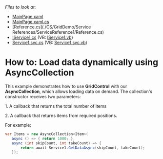 <!-- default file list -->
*Files to look at*:

* [MainPage.xaml](./CS/GridDemo/MainPage.xaml)
* [MainPage.xaml.cs](./CS/GridDemo/MainPage.xaml.cs)
* [Reference.cs](./CS/GridDemo/Service References/ServiceReference1/Reference.cs)
* [IService1.cs](./CS/WebApplication1/IService1.cs) (VB: [IService1.vb](./VB/WebApplication1/IService1.vb))
* [Service1.svc.cs](./CS/WebApplication1/Service1.svc.cs) (VB: [Service1.svc.vb](./VB/WebApplication1/Service1.svc.vb))
<!-- default file list end -->
# How to: Load data dynamically using AsyncCollection


<p>This example demonstrates how to use <strong>GridControl</strong> with our <strong>AsyncCollection</strong>, which allows loading data on demand. The collection's constructor receives two parameters:</p>
<p>1. A callback that returns the total number of items</p>
<p>2. A callback that returns items from required positions.</p>
<p>For example:</p>


```cs
var Items = new AsyncCollection<Item>(
   async () => { return 1000; },
   async (int skipCount, int takeCount) => {
       return await Service1.GetDataAsync(skipCount, takeCount);
   });
```



<br/>



